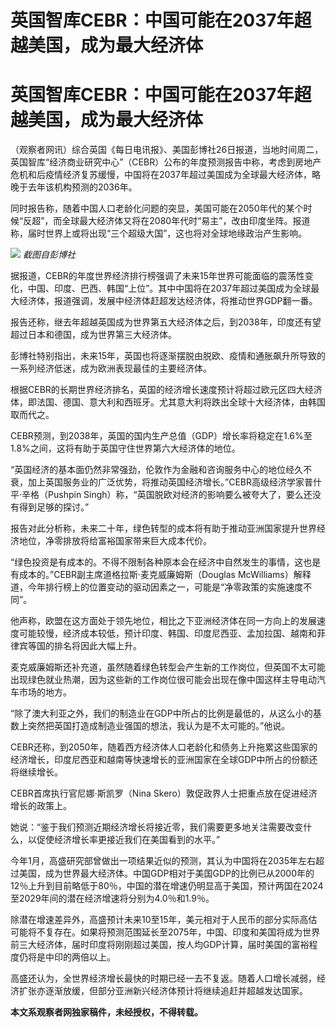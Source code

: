 # 英国智库CEBR：中国可能在2037年超越美国，成为最大经济体

# 英国智库CEBR：中国可能在2037年超越美国，成为最大经济体

（观察者网讯）综合英国《每日电讯报》、美国彭博社26日报道，当地时间周二，英国智库“经济商业研究中心”（CEBR）公布的年度预测报告中称，考虑到房地产危机和后疫情经济复苏缓慢，中国将在2037年超过美国成为全球最大经济体，略晚于去年该机构预测的2036年。

同时报告称，随着中国人口老龄化问题的突显，美国可能在2050年代的某个时候“反超”，而全球最大经济体又将在2080年代时“易主”，改由印度坐阵。报道称，届时世界上或将出现“三个超级大国”，这也将对全球地缘政治产生影响。

![](https://inews.gtimg.com/om_bt/OxECb_H3bf69i4FwF0HGjNKs5SMytI3V-_PNDMs1CbV8YAA/1000)
_截图自彭博社_

据报道，CEBR的年度世界经济排行榜强调了未来15年世界可能面临的震荡性变化，中国、印度、巴西、韩国“上位”。其中中国将在2037年超过美国成为全球最大经济体，报道强调，发展中经济体赶超发达经济体，将推动世界GDP翻一番。

报告还称，继去年超越英国成为世界第五大经济体之后，到2038年，印度还有望超过日本和德国，成为世界第三大经济体。

彭博社特别指出，未来15年，英国也将逐渐摆脱由脱欧、疫情和通胀飙升所导致的一系列经济低迷，成为欧洲表现最佳的主要经济体。

根据CEBR的长期世界经济排名，英国的经济增长速度预计将超过欧元区四大经济体，即法国、德国、意大利和西班牙。尤其意大利将跌出全球十大经济体，由韩国取而代之。

CEBR预测，到2038年，英国的国内生产总值（GDP）增长率将稳定在1.6%至1.8%之间，这将有助于英国守住世界第六大经济体的地位。

“英国经济的基本面仍然非常强劲，伦敦作为金融和咨询服务中心的地位经久不衰，加上英国服务业的广泛优势，将推动英国经济增长。”CEBR高级经济学家普什平·辛格（Pushpin
Singh）称，“英国脱欧对经济的影响要么被夸大了，要么还没有得到足够的探讨。”

报告对此分析称，未来二十年，绿色转型的成本将有助于推动亚洲国家提升世界经济地位，净零排放将给富裕国家带来巨大成本代价。

“绿色投资是有成本的。不得不限制各种原本会在经济中自然发生的事情，这也是有成本的。”CEBR副主席道格拉斯·麦克威廉姆斯（Douglas
McWilliams）解释道，今年排行榜上的位置变动的驱动因素之一，可能是“净零政策的实施速度不同”。

他声称，欧盟在这方面处于领先地位，相比之下亚洲经济体在同一方向上的发展速度可能较慢，经济成本较低，预计印度、韩国、印度尼西亚、孟加拉国、越南和菲律宾等国的排名将因此大幅上升。

麦克威廉姆斯还补充道，虽然随着绿色转型会产生新的工作岗位，但英国不太可能出现绿色就业热潮，因为这些新的工作岗位很可能会出现在像中国这样主导电动汽车市场的地方。

“除了澳大利亚之外，我们的制造业在GDP中所占的比例是最低的，从这么小的基数上突然把英国打造成制造业强国的想法，我认为是不太可能的。”他说。

CEBR还称，到2050年，随着西方经济体人口老龄化和债务上升拖累这些国家的经济增长，印度尼西亚和越南等快速增长的亚洲国家在全球GDP中所占的份额还将继续增长。

CEBR首席执行官尼娜·斯凯罗（Nina Skero）敦促政界人士把重点放在促进经济增长的政策上。

她说：“鉴于我们预测近期经济增长将接近零，我们需要更多地关注需要改变什么，以促使经济增长率更接近我们在美国看到的水平。”

今年1月，高盛研究部曾做出一项结果近似的预测，其认为中国将在2035年左右超过美国，成为世界最大经济体。中国GDP相对于美国GDP的比例已从2000年的12％上升到目前略低于80％，中国的潜在增速仍明显高于美国，预计两国在2024至2029年间的潜在经济增速将分别为4.0％和1.9％。

除潜在增速差异外，高盛预计未来10至15年，美元相对于人民币的部分实际高估可能将不复存在。如果将预测范围延长至2075年，中国、印度和美国将成为世界前三大经济体，届时印度将刚刚超过美国，按人均GDP计算，届时美国的富裕程度仍将是中印的两倍以上。

高盛还认为，全世界经济增长最快的时期已经一去不复返。随着人口增长减弱，经济扩张亦逐渐放缓，但部分亚洲新兴经济体预计将继续追赶并超越发达国家。

**本文系观察者网独家稿件，未经授权，不得转载。**


